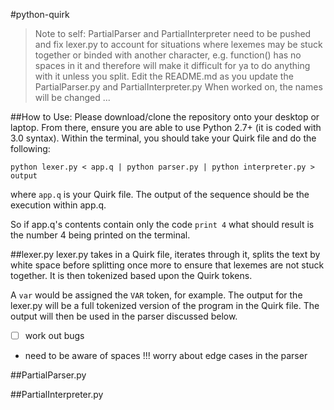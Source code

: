 #python-quirk

>Note to self: PartialParser and PartialInterpreter need to be pushed and fix lexer.py to account for
situations where lexemes may be stuck together or binded with another character, e.g. function() has no
spaces in it and therefore will make it difficult for ya to do anything with it unless you split.
Edit the README.md as you update the PartialParser.py and PartialInterpreter.py
When worked on, the names will be changed ...

##How to Use:
Please download/clone the repository onto your desktop or laptop. From there, ensure you
are able to use Python 2.7+ (it is coded with 3.0 syntax). Within the terminal, you should
take your Quirk file and do the following:

`python lexer.py < app.q | python parser.py | python interpreter.py > output`

where `app.q` is your Quirk file. The output of the sequence should be the execution within app.q.

So if app.q's contents contain only the code `print 4` what should result is the number 4 being printed
on the terminal.

##lexer.py
lexer.py takes in a Quirk file, iterates through it, splits the text by white space before splitting once
more to ensure that lexemes are not stuck together. It is then tokenized based upon the Quirk tokens.

A `var` would be assigned the `VAR` token, for example. The output for the lexer.py will be a full tokenized
version of the program in the Quirk file. The output will then be used in the parser discussed below.

- [ ] work out bugs
* need to be aware of spaces !!! worry about edge cases in the parser

##PartialParser.py

##PartialInterpreter.py
